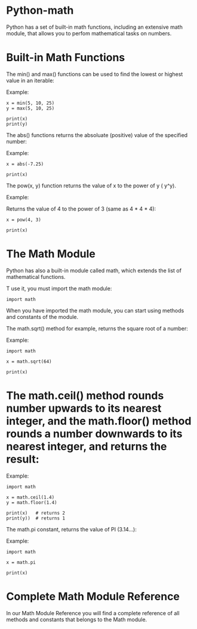 # Python-math
Python has a set of built-in math functions, including an extensive math module, that allows you to perfom mathematical tasks on numbers.

# Built-in Math Functions
The min() and max() functions can be used to find the lowest or highest value in an iterable:

Example:

    x = min(5, 10, 25)
    y = max(5, 10, 25)

    print(x)
    print(y)


The abs() functions returns the absoluate (positive) value of the specified number:

Example:

    x = abs(-7.25)

    print(x)


The pow(x, y) function returns the value of x to the power of y ( y^y).

Example:

Returns the value of 4 to the power of 3 (same as 4 * 4 * 4):

    x = pow(4, 3)

    print(x)

# The Math Module
Python has also a built-in module called math, which extends the list of mathematical functions.

T use it, you must import the math module:

    import math

When you have imported the math module, you can start using methods and constants of the module. 

The math.sqrt() method for example, returns the square root of a number:

Example:

    import math

    x = math.sqrt(64)

    print(x)

# The math.ceil() method rounds  number upwards to its nearest integer, and the math.floor() method rounds a number downwards to its nearest integer, and returns the result:

Example:

    import math

    x = math.ceil(1.4)
    y = math.floor(1.4)

    print(x)   # returns 2
    print(y))  # returns 1

The math.pi constant, returns the value of PI (3.14...):

Example:

    import math

    x = math.pi

    print(x)

# Complete Math Module Reference
In our Math Module Reference you will find a complete reference of all methods and constants that belongs to the Math module.






